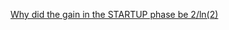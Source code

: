 


[Why did the gain in the STARTUP phase be 2/ln(2)](https://groups.google.com/g/bbr-dev/c/TlQG1UgEyyY/m/6FKB7Ah3AgAJ)